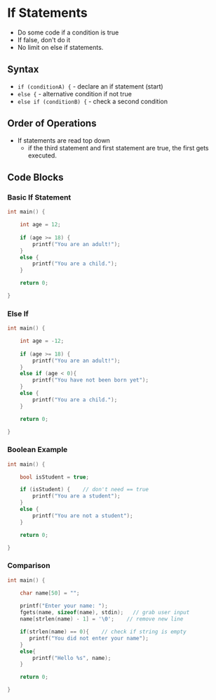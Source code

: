# If Statements

- Do some code if a condition is true
- If false, don't do it
- No limit on else if statements.
## Syntax

- `if (conditionA) {` - declare an if statement (start)
- `else {` - alternative condition if not true
- `else if (conditionB) {` - check a second condition
## Order of Operations

- If statements are read top down
	- if the third statement and first statement are true, the first gets executed.
## Code Blocks

### Basic If Statement

```c
int main() {

    int age = 12;
    
    if (age >= 18) {
        printf("You are an adult!");
    }
    else {
        printf("You are a child.");
    }

    return 0;

}
```
### Else If

```c
int main() {

    int age = -12;
    
    if (age >= 18) {
        printf("You are an adult!");
    }
    else if (age < 0){
        printf("You have not been born yet");
    }
    else {
        printf("You are a child.");
    }

    return 0;

}
```
### Boolean Example

```c
int main() {

    bool isStudent = true;

    if (isStudent) {    // don't need == true
        printf("You are a student");
    }
    else {
        printf("You are not a student");
    }

    return 0;

}
```
### Comparison

```c
int main() {

    char name[50] = "";
    
    printf("Enter your name: ");
    fgets(name, sizeof(name), stdin);   // grab user input
    name[strlen(name) - 1] = '\0';    // remove new line 

    if(strlen(name) == 0){    // check if string is empty
       printf("You did not enter your name");
    }
    else{
        printf("Hello %s", name);
    }

    return 0;

}
```